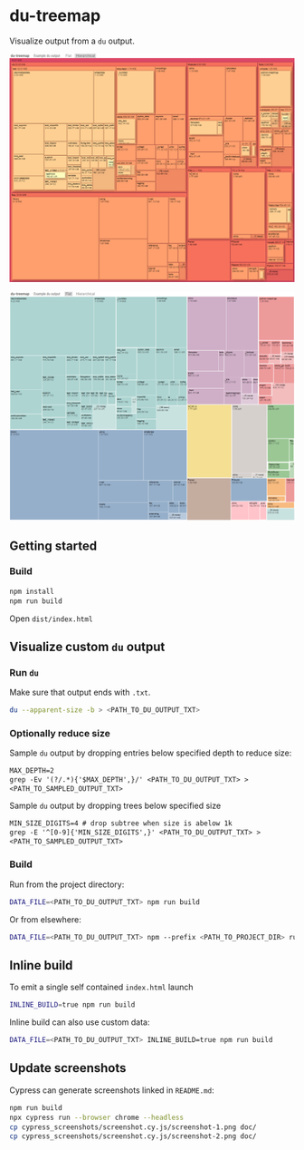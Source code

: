 du-treemap
==========

Visualize output from a `du` output.

![hierarchic layout](doc/screenshot-1.png)

![flat layout](doc/screenshot-2.png)


Getting started
---------------


### Build

``` bash
npm install
npm run build
```

Open `dist/index.html`


Visualize custom `du` output
----------------------------

### Run `du`

Make sure that output ends with `.txt`.

``` bash
du --apparent-size -b > <PATH_TO_DU_OUTPUT_TXT>
```

### Optionally reduce size

Sample `du` output by dropping entries below specified depth to reduce size:

```
MAX_DEPTH=2
grep -Ev '(?/.*){'$MAX_DEPTH',}/' <PATH_TO_DU_OUTPUT_TXT> > <PATH_TO_SAMPLED_OUTPUT_TXT>

```

Sample `du` output by dropping trees below specified size

```
MIN_SIZE_DIGITS=4 # drop subtree when size is abelow 1k
grep -E '^[0-9]{'MIN_SIZE_DIGITS',}' <PATH_TO_DU_OUTPUT_TXT> > <PATH_TO_SAMPLED_OUTPUT_TXT>
```


### Build

Run from the project directory:

``` bash
DATA_FILE=<PATH_TO_DU_OUTPUT_TXT> npm run build
```

Or from elsewhere:

``` bash
DATA_FILE=<PATH_TO_DU_OUTPUT_TXT> npm --prefix <PATH_TO_PROJECT_DIR> run build
```


Inline build
------------

To emit a single self contained `index.html` launch

``` bash
INLINE_BUILD=true npm run build
```

Inline build can also use custom data:

``` bash
DATA_FILE=<PATH_TO_DU_OUTPUT_TXT> INLINE_BUILD=true npm run build
```


Update screenshots
------------------

Cypress can generate screenshots linked in `README.md`:

``` bash
npm run build
npx cypress run --browser chrome --headless
cp cypress_screenshots/screenshot.cy.js/screenshot-1.png doc/
cp cypress_screenshots/screenshot.cy.js/screenshot-2.png doc/
```
